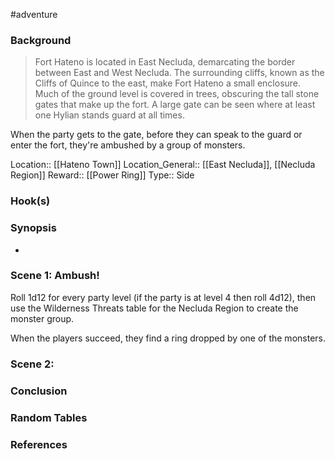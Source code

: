 #adventure 

### Background

>Fort Hateno is located in East Necluda, demarcating the border between East and West Necluda. The surrounding cliffs, known as the Cliffs of Quince to the east, make Fort Hateno a small enclosure. Much of the ground level is covered in trees, obscuring the tall stone gates that make up the fort. A large gate can be seen where at least one Hylian stands guard at all times.

When the party gets to the gate, before they can speak to the guard or enter the fort, they're ambushed by a group of monsters.

Location:: [[Hateno Town]]
Location_General:: [[East Necluda]], [[Necluda Region]]
Reward:: [[Power Ring]]
Type:: Side

### Hook(s)


### Synopsis

- 

### Scene 1: Ambush!

Roll 1d12 for every party level (if the party is at level 4 then roll 4d12), then use the Wilderness Threats table for the Necluda Region to create the monster group.

When the players succeed, they find a ring dropped by one of the monsters.

### Scene 2: 


### Conclusion


### Random Tables


### References